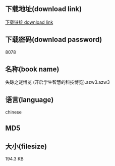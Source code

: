 ## 下载地址(download link)
[下载链接 download link](https://voluble-croquembouche-d321dc.netlify.app/?s=%E5%A4%B1%E8%B8%AA%E4%B9%8B%E8%B0%9C%E5%8D%9A%E8%A7%88+%28%E5%BC%80%E5%90%AF%E5%AD%A6%E7%94%9F%E6%99%BA%E6%85%A7%E7%9A%84%E7%A7%91%E6%8A%80%E5%8D%9A%E8%A7%88%29.azw3)

## 下载密码(download password)
8078

## 名称(book name)
失踪之谜博览 (开启学生智慧的科技博览).azw3.azw3

## 语言(language)
chinese

## MD5


## 大小(filesize)
194.3 KB
